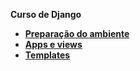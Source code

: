 **Curso de Django**



- [**Preparação do ambiente**](content/000_prepare/README.md)
- [**Apps e views**](content/001_apps_views/README.md)
- [**Templates**](content/002_templates/README.md)


